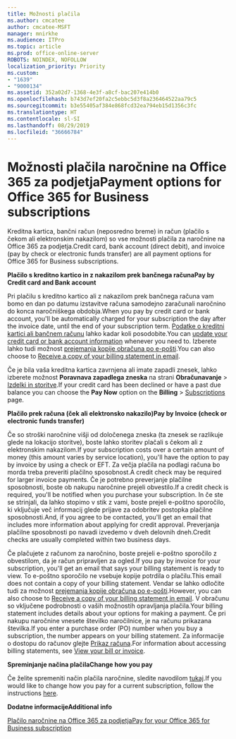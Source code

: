```yaml
---
title: Možnosti plačila
ms.author: cmcatee
author: cmcatee-MSFT
manager: mnirkhe
ms.audience: ITPro
ms.topic: article
ms.prod: office-online-server
ROBOTS: NOINDEX, NOFOLLOW
localization_priority: Priority
ms.custom:
- "1639"
- "9000134"
ms.assetid: 352a02d7-1368-4e3f-a8cf-bac207e414b0
ms.openlocfilehash: b743d7ef20fa2c5ebbc5d3f8a236464522aa79c5
ms.sourcegitcommit: b3e55405af384e868fcd32ea794eb15d1356c3fc
ms.translationtype: HT
ms.contentlocale: sl-SI
ms.lasthandoff: 08/29/2019
ms.locfileid: "36666784"
---
```

# <a name="payment-options-for-office-365-for-business-subscriptions"></a><span data-ttu-id="8fe8a-102">Možnosti plačila naročnine na Office 365 za podjetja</span><span class="sxs-lookup"><span data-stu-id="8fe8a-102">Payment options for Office 365 for Business subscriptions</span></span>
  
<span data-ttu-id="8fe8a-103">Kreditna kartica, bančni račun (neposredno breme) in račun (plačilo s čekom ali elektronskim nakazilom) so vse možnosti plačila za naročnine na Office 365 za podjetja.</span><span class="sxs-lookup"><span data-stu-id="8fe8a-103">Credit card, bank account (direct debit), and invoice (pay by check or electronic funds transfer) are all payment options for Office 365 for Business subscriptions.</span></span>
  
<span data-ttu-id="8fe8a-104">**Plačilo s kreditno kartico in z nakazilom prek bančnega računa**</span><span class="sxs-lookup"><span data-stu-id="8fe8a-104">**Pay by Credit card and Bank account**</span></span>
  
<span data-ttu-id="8fe8a-105">Pri plačilu s kreditno kartico ali z nakazilom prek bančnega računa vam bomo en dan po datumu izstavitve računa samodejno zaračunali naročnino do konca naročniškega obdobja.</span><span class="sxs-lookup"><span data-stu-id="8fe8a-105">When you pay by credit card or bank account, you'll be automatically charged for your subscription the day after the invoice date, until the end of your subscription term.</span></span> <span data-ttu-id="8fe8a-106">[Podatke o kreditni kartici ali bančnem računu](https://docs.microsoft.com/office365/admin/subscriptions-and-billing/add-update-or-remove-credit-card-or-bank-account) lahko kadar koli posodobite.</span><span class="sxs-lookup"><span data-stu-id="8fe8a-106">You can [update your credit card or bank account information](https://docs.microsoft.com/office365/admin/subscriptions-and-billing/add-update-or-remove-credit-card-or-bank-account) whenever you need to.</span></span> <span data-ttu-id="8fe8a-107">Izberete lahko tudi možnost [prejemanja kopije obračuna po e-pošti](https://docs.microsoft.com/office365/admin/subscriptions-and-billing/pay-for-your-subscription#receive-a-copy-of-your-billing-statement-in-email).</span><span class="sxs-lookup"><span data-stu-id="8fe8a-107">You can also choose to [Receive a copy of your billing statement in email](https://docs.microsoft.com/office365/admin/subscriptions-and-billing/pay-for-your-subscription#receive-a-copy-of-your-billing-statement-in-email).</span></span>
  
<span data-ttu-id="8fe8a-108">Če je bila vaša kreditna kartica zavrnjena ali imate zapadli znesek, lahko izberete možnost **Poravnava zapadlega zneska** na strani **Obračunavanje** \> [Izdelki in storitve](https://portal.office.com/adminportal/home#/subscriptions).</span><span class="sxs-lookup"><span data-stu-id="8fe8a-108">If your credit card has been declined or have a past due balance you can choose the **Pay Now** option on the **Billing** \> [Subscriptions](https://portal.office.com/adminportal/home#/subscriptions) page.</span></span>
  
<span data-ttu-id="8fe8a-109">**Plačilo prek računa (ček ali elektronsko nakazilo)**</span><span class="sxs-lookup"><span data-stu-id="8fe8a-109">**Pay by Invoice (check or electronic funds transfer)**</span></span>
  
<span data-ttu-id="8fe8a-110">Če so stroški naročnine višji od določenega zneska (ta znesek se razlikuje glede na lokacijo storitve), boste lahko storitev plačali s čekom ali z elektronskim nakazilom.</span><span class="sxs-lookup"><span data-stu-id="8fe8a-110">If your subscription costs over a certain amount of money (this amount varies by service location), you'll have the option to pay by invoice by using a check or EFT.</span></span> <span data-ttu-id="8fe8a-111">Za večja plačila na podlagi računa bo morda treba preveriti plačilno sposobnost.</span><span class="sxs-lookup"><span data-stu-id="8fe8a-111">A credit check may be required for larger invoice payments.</span></span> <span data-ttu-id="8fe8a-112">Če je potrebno preverjanje plačilne sposobnosti, boste ob nakupu naročnine prejeli obvestilo.</span><span class="sxs-lookup"><span data-stu-id="8fe8a-112">If a credit check is required, you'll be notified when you purchase your subscription.</span></span> <span data-ttu-id="8fe8a-113">In če ste se strinjali, da lahko stopimo v stik z vami, boste prejeli e-poštno sporočilo, ki vključuje več informacij glede prijave za odobritev postopka plačilne sposobnosti.</span><span class="sxs-lookup"><span data-stu-id="8fe8a-113">And, if you agree to be contacted, you'll get an email that includes more information about applying for credit approval.</span></span> <span data-ttu-id="8fe8a-114">Preverjanja plačilne sposobnosti po navadi izvedemo v dveh delovnih dneh.</span><span class="sxs-lookup"><span data-stu-id="8fe8a-114">Credit checks are usually completed within two business days.</span></span>
  
<span data-ttu-id="8fe8a-115">Če plačujete z računom za naročnino, boste prejeli e-poštno sporočilo z obvestilom, da je račun pripravljen za ogled.</span><span class="sxs-lookup"><span data-stu-id="8fe8a-115">If you pay by invoice for your subscription, you'll get an email that says your billing statement is ready to view.</span></span> <span data-ttu-id="8fe8a-116">To e-poštno sporočilo ne vsebuje kopije potrdila o plačilu.</span><span class="sxs-lookup"><span data-stu-id="8fe8a-116">This email does not contain a copy of your billing statement.</span></span> <span data-ttu-id="8fe8a-117">Vendar se lahko odločite tudi za možnost [prejemanja kopije obračuna po e-pošti](https://docs.microsoft.com/office365/admin/subscriptions-and-billing/pay-for-your-subscription#receive-a-copy-of-your-billing-statement-in-email).</span><span class="sxs-lookup"><span data-stu-id="8fe8a-117">However, you can also choose to [Receive a copy of your billing statement in email](https://docs.microsoft.com/office365/admin/subscriptions-and-billing/pay-for-your-subscription#receive-a-copy-of-your-billing-statement-in-email).</span></span> <span data-ttu-id="8fe8a-118">V obračunu so vključene podrobnosti o vaših možnostih opravljanja plačila.</span><span class="sxs-lookup"><span data-stu-id="8fe8a-118">Your billing statement includes details about your options for making a payment.</span></span> <span data-ttu-id="8fe8a-119">Če pri nakupu naročnine vnesete številko naročilnice, je na računu prikazana številka.</span><span class="sxs-lookup"><span data-stu-id="8fe8a-119">If you enter a purchase order (PO) number when you buy a subscription, the number appears on your billing statement.</span></span> <span data-ttu-id="8fe8a-120">Za informacije o dostopu do računov glejte [Prikaz računa](https://docs.microsoft.com/office365/admin/subscriptions-and-billing/view-your-bill-or-invoice).</span><span class="sxs-lookup"><span data-stu-id="8fe8a-120">For information about accessing billing statements, see [View your bill or invoice](https://docs.microsoft.com/office365/admin/subscriptions-and-billing/view-your-bill-or-invoice).</span></span>
  
<span data-ttu-id="8fe8a-121">**Spreminjanje načina plačila**</span><span class="sxs-lookup"><span data-stu-id="8fe8a-121">**Change how you pay**</span></span>
  
<span data-ttu-id="8fe8a-122">Če želite spremeniti način plačila naročnine, sledite navodilom [tukaj](https://docs.microsoft.com/office365/admin/subscriptions-and-billing/change-payment-method).</span><span class="sxs-lookup"><span data-stu-id="8fe8a-122">If you would like to change how you pay for a current subscription, follow the instructions [here](https://docs.microsoft.com/office365/admin/subscriptions-and-billing/change-payment-method).</span></span>
  
<span data-ttu-id="8fe8a-123">**Dodatne informacije**</span><span class="sxs-lookup"><span data-stu-id="8fe8a-123">**Additional info**</span></span>
  
[<span data-ttu-id="8fe8a-124">Plačilo naročnine na Office 365 za podjetja</span><span class="sxs-lookup"><span data-stu-id="8fe8a-124">Pay for your Office 365 for Business subscription</span></span>](https://docs.microsoft.com/office365/admin/subscriptions-and-billing/pay-for-your-subscription)
